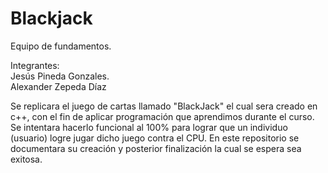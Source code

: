 # Blackjack
Equipo de fundamentos.  
       
Integrantes:  
Jesús Pineda Gonzales.       
Alexander Zepeda Díaz     
  
Se replicara el juego de cartas llamado "BlackJack" el cual sera creado en c++, con el fin de aplicar programación que aprendimos durante el curso. Se intentara hacerlo funcional al 100% para lograr que un individuo (usuario) logre jugar dicho juego contra el CPU. En este repositorio se documentara su creación y posterior finalización la cual se espera sea exitosa.

